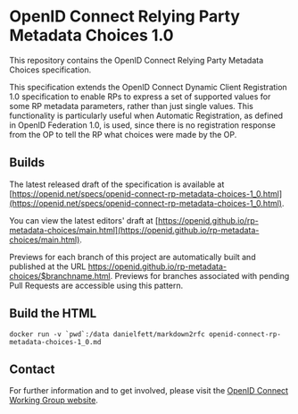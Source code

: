 # OpenID Connect Relying Party Metadata Choices 1.0

This repository contains the OpenID Connect Relying Party Metadata Choices specification.

This specification extends the OpenID Connect Dynamic Client Registration 1.0 specification to enable RPs to express a set of supported values for some RP metadata parameters, rather than just single values. This functionality is particularly useful when Automatic Registration, as defined in OpenID Federation 1.0, is used, since there is no registration response from the OP to tell the RP what choices were made by the OP.

## Builds

The latest released draft of the specification is available at [https://openid.net/specs/openid-connect-rp-metadata-choices-1_0.html](https://openid.net/specs/openid-connect-rp-metadata-choices-1_0.html).

You can view the latest editors' draft at [https://openid.github.io/rp-metadata-choices/main.html](https://openid.github.io/rp-metadata-choices/main.html).

Previews for each branch of this project are automatically built and published at the URL https://openid.github.io/rp-metadata-choices/$branchname.html.
Previews for branches associated with pending Pull Requests are accessible using this pattern.

## Build the HTML ##

```docker run -v `pwd`:/data danielfett/markdown2rfc openid-connect-rp-metadata-choices-1_0.md```

## Contact

For further information and to get involved, please visit the [OpenID Connect Working Group website](https://openid.net/wg/connect/).
